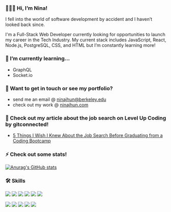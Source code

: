 

<!--
**ninajhun/ninajhun** is a ✨ _special_ ✨ repository because its `README.md` (this file) appears on your GitHub profile.

Here are some ideas to get you started:

- 🔭 I’m currently working on ...
- 🌱 I’m currently learning ...
- 👯 I’m looking to collaborate on ...
- 🤔 I’m looking for help with ...
- 💬 Ask me about ...
- How to reach me: ...
- 😄 Pronouns: ...
- ⚡ Fun fact: ...
-->

### 👩🏽‍💻 Hi, I’m Nina!
I fell into the world of software development by accident and I haven’t looked back since. 

I'm a Full-Stack Web Developer currently looking for opportunities to launch my career in the Tech Industry. My current stack includes JavaScript, React, Node.js, PostgreSQL, CSS, and HTML but I’m constantly learning more! 

### 🌱  I’m currently learning...
- GraphQL
- Socket.io

### 🚀 Want to get in touch or see my portfolio?
- send me an email @ <ninajhun@berkeley.edu>
- check out my work @ [ninajhun.com](https://ninajhun.com)

### 📖 Check out my article about the job search on Level Up Coding by gitconnected! 
- [5 Things I Wish I Knew About the Job Search Before Graduating from a Coding Bootcamp](https://levelup.gitconnected.com/5-things-i-wish-i-knew-about-the-job-search-before-graduating-from-a-coding-bootcamp-a39fe967c636)

### ⚡️ Check out some stats! 
[![Anurag's GitHub stats](https://github-readme-stats.vercel.app/api?username=ninajhun&&count_private=true&hide=stars,issues,contribs&theme=vue)](https://github.com/anuraghazra/github-readme-stats)

### 🛠 Skills
<a href="https://github.com/ninajhun"><img src="https://img.shields.io/badge/JavaScript-F7DF1E?style=for-the-badge&logo=javascript&logoColor=black" /></a> 
<a href="https://github.com/ninajhun"><img src="https://img.shields.io/badge/CSS3-1572B6?style=for-the-badge&logo=css3&logoColor=white" /></a> 
<a href="https://github.com/ninajhun"><img src="https://img.shields.io/badge/HTML5-E34F26?style=for-the-badge&logo=html5&logoColor=white" /></a> 
<a href="https://github.com/ninajhun"><img src="https://img.shields.io/badge/React-20232A?style=for-the-badge&logo=react&logoColor=61DAFB" /></a> 
<a href="https://github.com/ninajhun"><img src="https://img.shields.io/badge/Node.js-43853D?style=for-the-badge&logo=node.js&logoColor=white" /></a> 
<a href="https://github.com/ninajhun"><img src="https://img.shields.io/badge/Express.js-404D59?style=for-the-badge&logo=express&logoColor=white" /></a>

<a href="https://github.com/ninajhun"><img src="https://img.shields.io/badge/PostgreSQL-316192?style=for-the-badge&logo=postgresql&logoColor=white" /></a> 
<a href="https://github.com/ninajhun"><img src="https://img.shields.io/badge/Git-F05032?style=for-the-badge&logo=git&logoColor=white" /></a> 
<a href="https://github.com/ninajhun"><img src="https://img.shields.io/badge/GitHub-100000?style=for-the-badge&logo=github&logoColor=white" /></a> <a href="https://github.com/ninajhun"><img src="https://img.shields.io/badge/Visual_Studio_Code-0078D4?style=for-the-badge&logo=visual%20studio%20code&logoColor=white" /></a> 
<a href="https://github.com/ninajhun"><img src="https://img.shields.io/badge/npm-CB3837?style=for-the-badge&logo=npm&logoColor=white" /></a>

